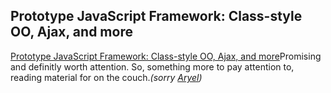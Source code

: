 <article><h2>Prototype JavaScript Framework: Class-style OO, Ajax, and more</h2><a href="http://prototype.conio.net/">Prototype JavaScript Framework: Class-style OO, Ajax, and more</a>Promising and definitly worth attention. So, something more to pay attention to, reading material for on the couch.<em>(sorry <a href="http://www.aryel.nl">Aryel</a>)</em></article>